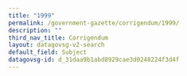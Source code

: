 ```yaml
---
title: "1999"
permalink: /government-gazette/corrigendum/1999/
description: ""
third_nav_title: Corrigendum
layout: datagovsg-v2-search
default_field: Subject
datagovsg-id: d_31daa9b1abd8929cae3d0248224f3d4f
---
```


